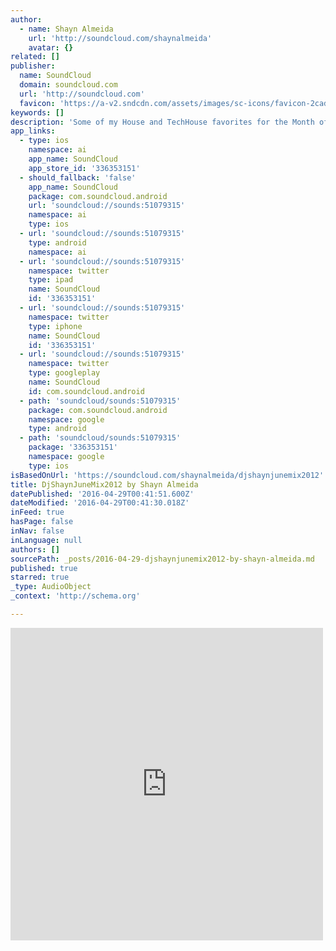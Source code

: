 ```yaml
---
author:
  - name: Shayn Almeida
    url: 'http://soundcloud.com/shaynalmeida'
    avatar: {}
related: []
publisher:
  name: SoundCloud
  domain: soundcloud.com
  url: 'http://soundcloud.com'
  favicon: 'https://a-v2.sndcdn.com/assets/images/sc-icons/favicon-2cadd14b.ico'
keywords: []
description: 'Some of my House and TechHouse favorites for the Month of June 2012... For track Listing or DJ Bookings, email ( Shayn @ mac . com :)'
app_links:
  - type: ios
    namespace: ai
    app_name: SoundCloud
    app_store_id: '336353151'
  - should_fallback: 'false'
    app_name: SoundCloud
    package: com.soundcloud.android
    url: 'soundcloud://sounds:51079315'
    namespace: ai
    type: ios
  - url: 'soundcloud://sounds:51079315'
    type: android
    namespace: ai
  - url: 'soundcloud://sounds:51079315'
    namespace: twitter
    type: ipad
    name: SoundCloud
    id: '336353151'
  - url: 'soundcloud://sounds:51079315'
    namespace: twitter
    type: iphone
    name: SoundCloud
    id: '336353151'
  - url: 'soundcloud://sounds:51079315'
    namespace: twitter
    type: googleplay
    name: SoundCloud
    id: com.soundcloud.android
  - path: 'soundcloud/sounds:51079315'
    package: com.soundcloud.android
    namespace: google
    type: android
  - path: 'soundcloud/sounds:51079315'
    package: '336353151'
    namespace: google
    type: ios
isBasedOnUrl: 'https://soundcloud.com/shaynalmeida/djshaynjunemix2012'
title: DjShaynJuneMix2012 by Shayn Almeida
datePublished: '2016-04-29T00:41:51.600Z'
dateModified: '2016-04-29T00:41:30.018Z'
inFeed: true
hasPage: false
inNav: false
inLanguage: null
authors: []
sourcePath: _posts/2016-04-29-djshaynjunemix2012-by-shayn-almeida.md
published: true
starred: true
_type: AudioObject
_context: 'http://schema.org'

---
```

<iframe src="https://cdn.embedly.com/widgets/media.html?src=https%3A%2F%2Fw.soundcloud.com%2Fplayer%2F%3Fvisual%3Dtrue%26url%3Dhttp%253A%252F%252Fapi.soundcloud.com%252Ftracks%252F51079315%26show_artwork%3Dtrue&amp;url=https%3A%2F%2Fsoundcloud.com%2Fshaynalmeida%2Fdjshaynjunemix2012&amp;image=http%3A%2F%2Fi1.sndcdn.com%2Fartworks-000025829572-yykmg7-t500x500.jpg&amp;key=b7d04c9b404c499eba89ee7072e1c4f7&amp;type=text%2Fhtml&amp;schema=soundcloud" width="500" height="500" scrolling="no" frameborder="0" allowfullscreen="allowfullscreen" style=""></iframe>